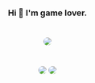 <h3 align="center"> Hi 👋 I'm game lover. </h3>

#
<div align=center>
    <img style="border-radius:25px" src="https://steam-stat.vercel.app/api?profileName=kkirmi1"/>
</div>

#
<div align="center">
    <img align="center" style="border-radius:25px" src="https://github-readme-stats.vercel.app/api/top-langs/?username=kkilme&layout=compact&theme=dark"/>
    <img align="center" style="border-radius:25px" src="https://github-readme-stats.vercel.app/api?username=kkilme&hide=issues,stars,contribs&hide_rank=true&count_private=true&show_icons=true&theme=dark&include_all_commits=true"/>
</div>
